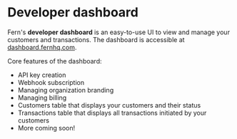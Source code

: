 # Developer dashboard

Fern's **developer dashboard** is an easy-to-use UI to view and manage your customers and transactions. The dashboard is accessible at [dashboard.fernhq.com](https://dashboard.fernhq.com/).

Core features of the dashboard:

* API key creation
* Webhook subscription
* Managing organization branding
* Managing billing
* Customers table that displays your customers and their status
* Transactions table that displays all transactions initiated by your customers
* More coming soon!

<figure><img src="../.gitbook/assets/Screenshot 2025-08-14 at 9.56.59 AM.png" alt=""><figcaption></figcaption></figure>

